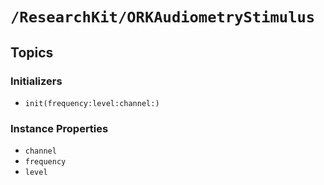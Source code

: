 # ``/ResearchKit/ORKAudiometryStimulus``

<!-- The content below this line is auto-generated and is redundant. You should either incorporate it into your content above this line or delete it. -->

## Topics

### Initializers

- ``init(frequency:level:channel:)``

### Instance Properties

- ``channel``
- ``frequency``
- ``level``